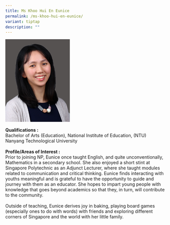 ```yaml
---
title: Ms Khoo Hui En Eunice
permalink: /ms-khoo-hui-en-eunice/
variant: tiptap
description: ""
---
```

<p></p>
<div class="isomer-image-wrapper">
<img style="width: 40%;" height="auto" width="100%" alt="Image of Ms Khoo Hui En Eunice" src="/images/IS/KhooEunice.jpg">
</div>
<p><strong>Qualifications :</strong> 
<br>Bachelor of Arts (Education), National Institute of Education, (NTU) Nanyang
Technological University
<br>
<br><strong>Profile/Areas of Interest :</strong> 
<br>Prior to joining NP, Eunice once taught English, and quite unconventionally,
Mathematics in a secondary school. She also enjoyed a short stint at Singapore
Polytechnic as an Adjunct Lecturer, where she taught modules related to
communication and critical thinking. Eunice finds interacting with youths
meaningful and is grateful to have the opportunity to guide and journey
with them as an educator. She hopes to impart young people with knowledge
that goes beyond academics so that they, in turn, will contribute to the
community.
<br>
<br>Outside of teaching, Eunice derives joy in baking, playing board games
(especially ones to do with words) with friends and exploring different
corners of Singapore and the world with her little family.</p>